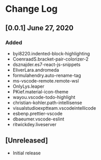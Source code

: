 # Change Log

## [0.0.1] June 27, 2020
### Added
- byi8220.indented-block-highlighting
- CoenraadS.bracket-pair-colorizer-2
- dsznajder.es7-react-js-snippets
- EliverLara.andromeda
- formulahendry.auto-rename-tag
- ms-vscode-remote.remote-wsl
- OnlyLys.leaper
- PKief.material-icon-theme
- wayou.vscode-todo-highlight
- christian-kohler.path-intellisense
- visualstudioexptteam.vscodeintellicode
- esbenp.prettier-vscode
- dbaeumer.vscode-eslint
- ritwickdey.liveserver

## [Unreleased]

- Initial release
